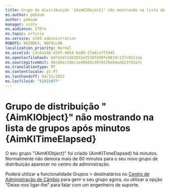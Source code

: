 ```yaml
---
title: Grupo de distribuição '{AimKIObject}' não mostrando na lista de grupos após minutos {AimKITimeElapsed}
ms.author: pebaum
author: pebaum
manager: scotv
ms.audience: ITPro
ms.topic: article
ms.service: o365-administration
ROBOTS: NOINDEX, NOFOLLOW
localization_priority: Normal
ms.assetid: cdc6a166-434f-4654-8a80-2fa8ca7f5845
ms.openlocfilehash: bd7e5d71dd2832e253df508fe8819c137c9411aa
ms.sourcegitcommit: 8bc60ec34bc1e40685e3976576e04a2623f63a7c
ms.translationtype: MT
ms.contentlocale: pt-PT
ms.lasthandoff: 04/15/2021
ms.locfileid: "51815077"
---
```

# <a name="distribution-group-aimkiobject-not-showing-in-groups-list-after-aimkitimeelapsed-minutes"></a>Grupo de distribuição "{AimKIObject}" não mostrando na lista de grupos após minutos {AimKITimeElapsed}

O seu grupo "{AimKIObject}" foi criado {AimKITimeElapsed} há minutos. Normalmente não demora mais de 60 minutos para o seu novo grupo de distribuição aparecer no centro de administração.
  
Poderá utilizar a funcionalidade Grupos > destinatários no [Centro de Administração de Câmbio](https://outlook.office365.com/ecp/?rfr=Admin_o365&amp;exsvurl=1&amp;mkt=en-US.aspx) para gerir o seu grupo agora, ou utilizar a opção "Deixe-nos ligar-lhe" para falar com um engenheiro de suporte. 
  